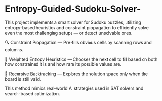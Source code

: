 # Entropy-Guided-Sudoku-Solver-
This project implements a smart solver for Sudoku puzzles, utilizing entropy-based heuristics and constraint propagation to efficiently solve even the most challenging setups — or detect unsolvable ones.

🔍 Constraint Propagation — Pre-fills obvious cells by scanning rows and columns.

🧮 Weighted Entropy Heuristics — Chooses the next cell to fill based on both how constrained it is and how rare its possible values are.

🔁 Recursive Backtracking — Explores the solution space only when the board is still valid.

This method mimics real-world AI strategies used in SAT solvers and search-based optimization.
